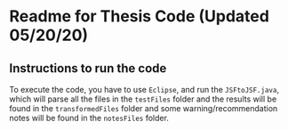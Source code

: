 # Readme for Thesis Code (Updated 05/20/20)
## Instructions to run the code
To execute the code, you have to use `Eclipse`, and run the `JSFtoJSF.java`, which will parse all the files in the `testFiles` folder and the results will be found in the `transformedFiles` folder and some warning/recommendation notes will be found in the `notesFiles` folder.
